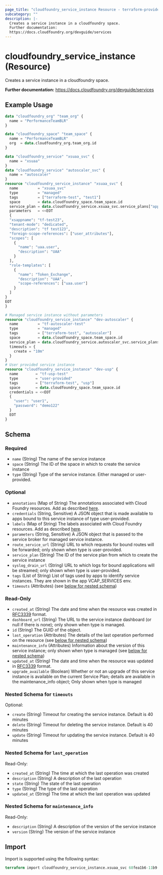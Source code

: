 ```yaml
---
page_title: "cloudfoundry_service_instance Resource - terraform-provider-cloudfoundry"
subcategory: ""
description: |-
  Creates a service instance in a cloudfoundry space.
  Further documentation:
  https://docs.cloudfoundry.org/devguide/services
---
```


# cloudfoundry_service_instance (Resource)

Creates a service instance in a cloudfoundry space.

__Further documentation:__
https://docs.cloudfoundry.org/devguide/services

## Example Usage

```terraform
data "cloudfoundry_org" "team_org" {
  name = "PerformanceTeamBLR"
}

data "cloudfoundry_space" "team_space" {
  name = "PerformanceTeamBLR"
  org  = data.cloudfoundry_org.team_org.id
}

data "cloudfoundry_service" "xsuaa_svc" {
  name = "xsuaa"
}
data "cloudfoundry_service" "autoscaler_svc" {
  name = "autoscaler"
}
resource "cloudfoundry_service_instance" "xsuaa_svc" {
  name         = "xsuaa_svc"
  type         = "managed"
  tags         = ["terraform-test", "test1"]
  space        = data.cloudfoundry_space.team_space.id
  service_plan = data.cloudfoundry_service.xsuaa_svc.service_plans["application"]
  parameters   = <<EOT
  {
  "xsappname": "tf-test23",
  "tenant-mode": "dedicated",
  "description": "tf test123",
  "foreign-scope-references": ["user_attributes"],
  "scopes": [
    {
      "name": "uaa.user",
      "description": "UAA"
    }
  ],
  "role-templates": [
    {
      "name": "Token_Exchange",
      "description": "UAA",
      "scope-references": ["uaa.user"]
    }
  ]
}
EOT
}

# Managed service instance without parameters
resource "cloudfoundry_service_instance" "dev-autoscaler" {
  name         = "tf-autoscaler-test"
  type         = "managed"
  tags         = ["terraform-test", "autoscaler"]
  space        = data.cloudfoundry_space.team_space.id
  service_plan = data.cloudfoundry_service.autoscaler_svc.service_plans["standard"]
  timeouts = {
    create = "10m"
  }
}
# User provided service instance
resource "cloudfoundry_service_instance" "dev-usp" {
  name        = "tf-usp-test"
  type        = "user-provided"
  tags        = ["terraform-test", "usp"]
  space       = data.cloudfoundry_space.team_space.id
  credentials = <<EOT
  {
    "user": "user1",
    "password": "demo122"
  }
  EOT
}
```

<!-- schema generated by tfplugindocs -->
## Schema

### Required

- `name` (String) The name of the service instance
- `space` (String) The ID of the space in which to create the service instance
- `type` (String) Type of the service instance. Either managed or user-provided.

### Optional

- `annotations` (Map of String) The annotations associated with Cloud Foundry resources. Add as described [here](https://docs.cloudfoundry.org/adminguide/metadata.html#-view-metadata-for-an-object).
- `credentials` (String, Sensitive) A JSON object that is made available to apps bound to this service instance of type user-provided.
- `labels` (Map of String) The labels associated with Cloud Foundry resources. Add as described [here](https://docs.cloudfoundry.org/adminguide/metadata.html#-view-metadata-for-an-object).
- `parameters` (String, Sensitive) A JSON object that is passed to the service broker for managed service instance.
- `route_service_url` (String) URL to which requests for bound routes will be forwarded; only shown when type is user-provided.
- `service_plan` (String) The ID of the service plan from which to create the service instance
- `syslog_drain_url` (String) URL to which logs for bound applications will be streamed; only shown when type is user-provided.
- `tags` (List of String) List of tags used by apps to identify service instances. They are shown in the app VCAP_SERVICES env.
- `timeouts` (Attributes) (see [below for nested schema](#nestedatt--timeouts))

### Read-Only

- `created_at` (String) The date and time when the resource was created in [RFC3339](https://www.ietf.org/rfc/rfc3339.txt) format.
- `dashboard_url` (String) The URL to the service instance dashboard (or null if there is none); only shown when type is managed.
- `id` (String) The GUID of the object.
- `last_operation` (Attributes) The details of the last operation performed on the resource (see [below for nested schema](#nestedatt--last_operation))
- `maintenance_info` (Attributes) Information about the version of this service instance; only shown when type is managed (see [below for nested schema](#nestedatt--maintenance_info))
- `updated_at` (String) The date and time when the resource was updated in [RFC3339](https://www.ietf.org/rfc/rfc3339.txt) format.
- `upgrade_available` (Boolean) Whether or not an upgrade of this service instance is available on the current Service Plan; details are available in the maintenance_info object; Only shown when type is managed

<a id="nestedatt--timeouts"></a>
### Nested Schema for `timeouts`

Optional:

- `create` (String) Timeout for creating the service instance. Default is 40 minutes
- `delete` (String) Timeout for deleting the service instance. Default is 40 minutes
- `update` (String) Timeout for updating the service instance. Default is 40 minutes


<a id="nestedatt--last_operation"></a>
### Nested Schema for `last_operation`

Read-Only:

- `created_at` (String) The time at which the last operation was created
- `description` (String) A description of the last operation
- `state` (String) The state of the last operation
- `type` (String) The type of the last operation
- `updated_at` (String) The time at which the last operation was updated


<a id="nestedatt--maintenance_info"></a>
### Nested Schema for `maintenance_info`

Read-Only:

- `description` (String) A description of the version of the service instance
- `version` (String) The version of the service instance

## Import

Import is supported using the following syntax:

```terraform
terraform import cloudfoundry_service_instance.xsuaa_svc 68fea1b6-11b9-4737-ad79-74e49832533f
```